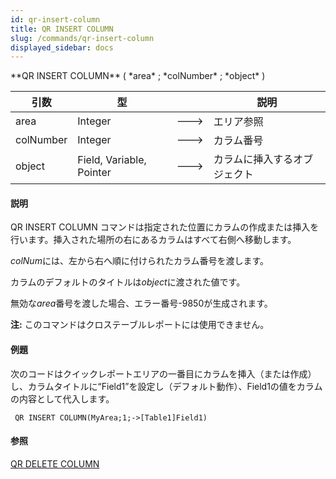 ```yaml
---
id: qr-insert-column
title: QR INSERT COLUMN
slug: /commands/qr-insert-column
displayed_sidebar: docs
---
```


<!--REF #_command_.QR INSERT COLUMN.Syntax-->**QR INSERT COLUMN** ( *area* ; *colNumber* ; *object* )<!-- END REF-->
<!--REF #_command_.QR INSERT COLUMN.Params-->
| 引数 | 型 |  | 説明 |
| --- | --- | --- | --- |
| area | Integer | &#x1F852; | エリア参照 |
| colNumber | Integer | &#x1F852; | カラム番号 |
| object | Field, Variable, Pointer | &#x1F852; | カラムに挿入するオブジェクト |

<!-- END REF-->

#### 説明 

<!--REF #_command_.QR INSERT COLUMN.Summary-->QR INSERT COLUMN コマンドは指定された位置にカラムの作成または挿入を行います。<!-- END REF-->挿入された場所の右にあるカラムはすべて右側へ移動します。

*colNum*には、左から右へ順に付けられたカラム番号を渡します。

カラムのデフォルトのタイトルは*object*に渡された値です。

無効な*area*番号を渡した場合、エラー番号-9850が生成されます。

**注:** このコマンドはクロステーブルレポートには使用できません。

#### 例題 

次のコードはクイックレポートエリアの一番目にカラムを挿入（または作成）し、カラムタイトルに“Field1”を設定し（デフォルト動作）、Field1の値をカラムの内容として代入します。

```4d
 QR INSERT COLUMN(MyArea;1;->[Table1]Field1)
```

#### 参照 

[QR DELETE COLUMN](qr-delete-column.md)  